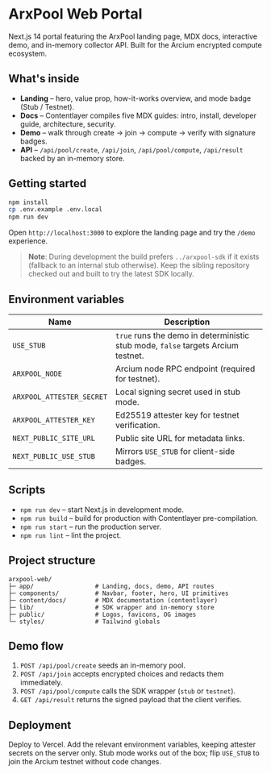 # ArxPool Web Portal

Next.js 14 portal featuring the ArxPool landing page, MDX docs, interactive demo, and in-memory collector API. Built for the Arcium encrypted compute ecosystem.

## What's inside

- **Landing** – hero, value prop, how-it-works overview, and mode badge (Stub / Testnet).
- **Docs** – Contentlayer compiles five MDX guides: intro, install, developer guide, architecture, security.
- **Demo** – walk through create → join → compute → verify with signature badges.
- **API** – `/api/pool/create`, `/api/join`, `/api/pool/compute`, `/api/result` backed by an in-memory store.

## Getting started

```bash
npm install
cp .env.example .env.local
npm run dev
```

Open `http://localhost:3000` to explore the landing page and try the `/demo` experience.

> **Note**: During development the build prefers `../arxpool-sdk` if it exists (fallback to an internal stub otherwise). Keep the sibling repository checked out and built to try the latest SDK locally.

## Environment variables

| Name | Description |
| --- | --- |
| `USE_STUB` | `true` runs the demo in deterministic stub mode, `false` targets Arcium testnet. |
| `ARXPOOL_NODE` | Arcium node RPC endpoint (required for testnet). |
| `ARXPOOL_ATTESTER_SECRET` | Local signing secret used in stub mode. |
| `ARXPOOL_ATTESTER_KEY` | Ed25519 attester key for testnet verification. |
| `NEXT_PUBLIC_SITE_URL` | Public site URL for metadata links. |
| `NEXT_PUBLIC_USE_STUB` | Mirrors `USE_STUB` for client-side badges. |

## Scripts

- `npm run dev` – start Next.js in development mode.
- `npm run build` – build for production with Contentlayer pre-compilation.
- `npm run start` – run the production server.
- `npm run lint` – lint the project.

## Project structure

```
arxpool-web/
├─ app/                 # Landing, docs, demo, API routes
├─ components/          # Navbar, footer, hero, UI primitives
├─ content/docs/        # MDX documentation (contentlayer)
├─ lib/                 # SDK wrapper and in-memory store
├─ public/              # Logos, favicons, OG images
└─ styles/              # Tailwind globals
```

## Demo flow

1. `POST /api/pool/create` seeds an in-memory pool.
2. `POST /api/join` accepts encrypted choices and redacts them immediately.
3. `POST /api/pool/compute` calls the SDK wrapper (`stub` or `testnet`).
4. `GET /api/result` returns the signed payload that the client verifies.

## Deployment

Deploy to Vercel. Add the relevant environment variables, keeping attester secrets on the server only. Stub mode works out of the box; flip `USE_STUB` to join the Arcium testnet without code changes.

